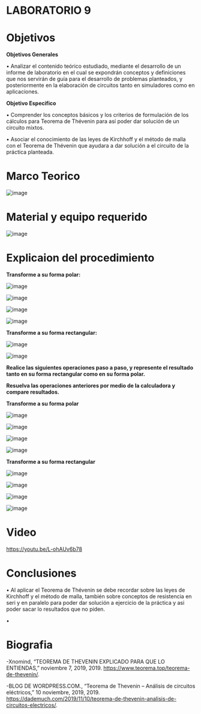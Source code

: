 # LABORATORIO 9

# Objetivos


**Objetivos Generales**

• Analizar el contenido teórico estudiado, mediante el desarrollo de un informe de laboratorio en el cual se expondrán conceptos y definiciones que nos servirán de guía para el desarrollo de problemas planteados, y posteriormente en la elaboración de circuitos tanto en simuladores como en aplicaciones.

**Objetivo Especifico**

• Comprender los conceptos básicos y los criterios de formulación de los cálculos para Teorema de Thévenin para así poder dar solución de un circuito mixtos.

• Asociar el conocimiento de las leyes de Kirchhoff y el método de malla con el Teorema de Thévenin que ayudara a dar solución a el circuito de la práctica planteada.

# Marco Teorico

![image](https://user-images.githubusercontent.com/84587118/133174459-8031a57d-a29d-4e21-b199-6fcc9ef1e5e1.png)


# Material y equipo requerido

![image](https://user-images.githubusercontent.com/84585835/133261052-defe1d54-c958-4541-8b24-18e3a1a33987.png)

# Explicaion del procedimiento

**Transforme a su forma polar:**

![image](https://user-images.githubusercontent.com/84585835/133273761-ce9daea6-f680-4979-af76-5681bc231d29.png)


![image](https://user-images.githubusercontent.com/84585835/133273484-06edbcc7-ad5f-4fa6-871b-9df82eae9de3.png)

![image](https://user-images.githubusercontent.com/84585835/133273553-14c9bdeb-0cc9-409b-8637-8ed48908fb2a.png)

![image](https://user-images.githubusercontent.com/84585835/133273627-533a2129-62ea-4ca6-85ce-8236c1202f67.png)

**Transforme a su forma rectangular:**

![image](https://user-images.githubusercontent.com/84585835/133274171-49807cbf-343e-4065-ae14-29df8e8f7c0f.png)

![image](https://user-images.githubusercontent.com/84585835/133274201-44234fbb-3957-4492-9610-d9291c2d0421.png)


**Realice las siguientes operaciones paso a paso, y represente el resultado tanto en su
forma rectangular como en su forma polar.**




**Resuelva las operaciones anteriores por medio de la calculadora y compare
resultados.**

**Transforme a su forma polar**

![image](https://user-images.githubusercontent.com/84585835/133276692-f59864a9-c924-467d-ad9f-96d06b344487.png)

![image](https://user-images.githubusercontent.com/84585835/133276774-0f5815cb-8806-4acc-a29d-9cc9f0819b71.png)

![image](https://user-images.githubusercontent.com/84585835/133276948-5a2bfe05-891f-4163-ae8a-b3e8e15464bc.png)

![image](https://user-images.githubusercontent.com/84585835/133277092-f38ea98d-a709-42fb-94eb-2a0409473f56.png)


**Transforme a su forma rectangular**

![image](https://user-images.githubusercontent.com/84585835/133277212-f3083d07-b9c1-4dd2-ab07-0fc24cd1cab2.png)

![image](https://user-images.githubusercontent.com/84585835/133277298-bac42416-befa-46af-9720-d7854b91eef3.png)

![image](https://user-images.githubusercontent.com/84585835/133277416-51b3cad2-4794-4c0a-ba45-7625957fd76e.png)

![image](https://user-images.githubusercontent.com/84585835/133277520-93b5c887-42d5-4a87-8fa4-1f4a167daa0d.png)

# Video
https://youtu.be/L-ohAUv6b78

# Conclusiones
• Al aplicar el Teorema de Thévenin se debe recordar sobre las leyes de Kirchhoff y el método de malla, también sobre conceptos de resistencia en seri y en paralelo para poder dar solución a ejercicio de la práctica y asi poder sacar lo resultados que no piden.

•

# Biografia

-Xnomind, “TEOREMA DE THEVENIN EXPLICADO PARA QUE LO ENTIENDAS,” noviembre 7, 2019, 2019. https://www.teorema.top/teorema-de-thevenin/.

-BLOG DE WORDPRESS.COM., “Teorema de Thevenin – Análisis de circuitos eléctricos,” 10 noviembre, 2019, 2019. https://dademuch.com/2019/11/10/teorema-de-thevenin-analisis-de-circuitos-electricos/.
